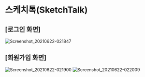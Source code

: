 # 스케치톡(SketchTalk)

## [로그인 화면]
![Screenshot_20210622-021847](https://user-images.githubusercontent.com/68231412/122880705-43610c00-d375-11eb-8b70-8f52445ab13d.png)

## [회원가입 화면]
![Screenshot_20210622-021900](https://user-images.githubusercontent.com/68231412/122880830-68557f00-d375-11eb-856a-2badb4378bc0.png) ![Screenshot_20210622-022009](https://user-images.githubusercontent.com/68231412/122881243-e7e34e00-d375-11eb-8da6-8f866ba393fc.png)

